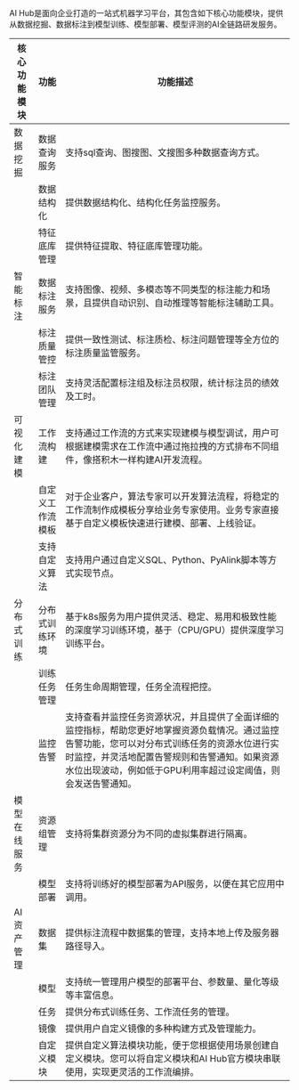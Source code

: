 AI Hub是面向企业打造的一站式机器学习平台，其包含如下核心功能模块，提供从数据挖掘、数据标注到模型训练、模型部署、模型评测的AI全链路研发服务。

| 核心功能模块 | 功能       | 功能描述                                                                                                                              |
| ------ | -------- | --------------------------------------------------------------------------------------------------------------------------------- |
| 数据挖掘   | 数据查询服务   | 支持sql查询、图搜图、文搜图多种数据查询方式。                                                                                                          |
|        | 数据结构化    | 提供数据结构化、结构化任务监控服务。                                                                                                                |
|        | 特征底库管理   | 提供特征提取、特征底库管理功能。                                                                                                                  |
| 智能标注   | 数据标注服务   | 支持图像、视频、多模态等不同类型的标注能力和场景，且提供自动识别、自动推理等智能标注辅助工具。                                                                                   |
|        | 标注质量管控   | 提供一致性测试、标注质检、标注问题管理等全方位的标注质量监管服务。                                                                                                 |
|        | 标注团队管理   | 支持灵活配置标注组及标注员权限，统计标注员的绩效及工时。                                                                                                      |
| 可视化建模  | 工作流构建    | 支持通过工作流的方式来实现建模与模型调试，用户可根据建模需求在工作流中通过拖拉拽的方式排布不同组件，像搭积木一样构建AI开发流程。                                                                 |
|        | 自定义工作流模板 | 对于企业客户，算法专家可以开发算法流程，将稳定的工作流制作成模板分享给业务专家使用。业务专家直接基于自定义模板快速进行建模、部署、上线验证。                                                            |
|        | 支持自定义算法  | 支持用户通过自定义SQL、Python、PyAlink脚本等方式实现节点。                                                                                             |
| 分布式训练  | 分布式训练环境  | 基于k8s服务为用户提供灵活、稳定、易用和极致性能的深度学习训练环境，基于（CPU/GPU）提供深度学习训练平台。                                                                         |
|        | 训练任务管理   | 任务生命周期管理，任务全流程把控。                                                                                                                 |
|        | 监控告警     | 支持查看并监控任务资源状况，并且提供了全面详细的监控指标，帮助您更好地掌握资源负载情况。通过监控告警功能，您可以对分布式训练任务的资源水位进行实时监控，并灵活地配置告警规则和告警通知。如果资源水位出现波动，例如低于GPU利用率超过设定阈值，则会发送告警通知。 |
| 模型在线服务 | 资源组管理    | 支持将集群资源分为不同的虚拟集群进行隔离。                                                                                                             |
|        | 模型部署     | 支持将训练好的模型部署为API服务，以便在其它应用中调用。                                                                                                     |
| AI资产管理 | 数据集      | 提供标注流程中数据集的管理，支持本地上传及服务器路径导入。                                                                                                     |
|        | 模型       | 支持统一管理用户模型的部署平台、参数量、量化等级等丰富信息。                                                                                                    |
|        | 任务       | 提供分布式训练任务、工作流任务的管理。                                                                                                               |
|        | 镜像       | 提供用户自定义镜像的多种构建方式及管理能力。                                                                                                            |
|        | 自定义模块    | 提供自定义算法模块功能，便于您根据使用场景创建自定义模块。您可以将自定义模块和AI Hub官方模块串联使用，实现更灵活的工作流编排。                                                                |

